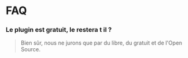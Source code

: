 # FAQ

### Le plugin est gratuit, le restera t il ?

> Bien sûr, nous ne jurons que par du libre, du gratuit et de l'Open Source.
